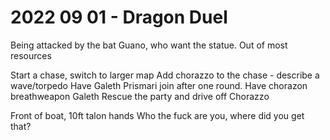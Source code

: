 # 2022 09 01 - Dragon Duel

Being attacked by the bat Guano, who want the statue.
Out of most resources

Start a chase, switch to larger map
Add chorazzo to the chase - describe a wave/torpedo
Have Galeth Prismari join after one round.
Have chorazon breathweapon Galeth
Rescue the party and drive off Chorazzo

Front of boat, 10ft talon hands
Who the fuck are you, where did you get that?
